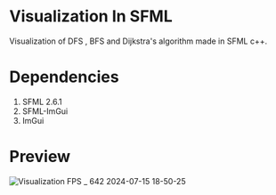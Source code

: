 # Visualization In SFML
Visualization of DFS , BFS and Dijkstra's algorithm made in SFML c++.

# Dependencies
1. SFML 2.6.1
2. SFML-ImGui
3. ImGui

# Preview
   ![Visualization FPS _ 642 2024-07-15 18-50-25](https://github.com/user-attachments/assets/8ae91fb5-901b-4272-9285-a62e70cc70d5)
